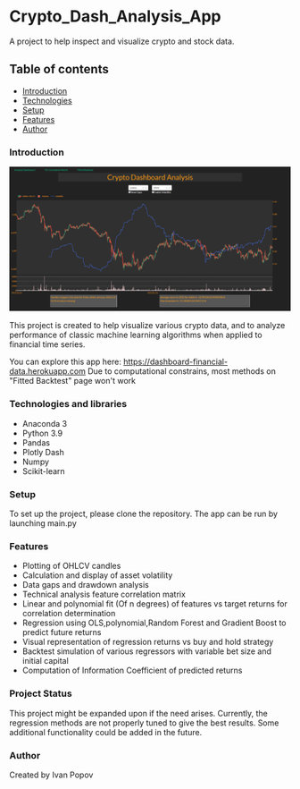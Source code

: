 # Crypto_Dash_Analysis_App

A project to help inspect and visualize crypto and stock data.

## Table of contents

* [Introduction](#Introduction)
* [Technologies](#Technologies)
* [Setup](#setup)
* [Features](#features)
* [Author](#Author)

### Introduction
![alt text](screenshots/screenshot.png "First app page")

This project is created to help visualize various crypto data, and to analyze performance of classic machine learning
algorithms when applied to financial time series.

You can explore this app here: https://dashboard-financial-data.herokuapp.com
Due to computational constrains, most methods on "Fitted Backtest" page won't work

### Technologies and libraries

* Anaconda 3
* Python 3.9
* Pandas
* Plotly Dash
* Numpy
* Scikit-learn


### Setup

To set up the project, please clone the repository.
The app can be run by launching main.py

### Features

* Plotting of OHLCV candles
* Calculation and display of asset volatility
* Data gaps and drawdown analysis
* Technical analysis feature correlation matrix
* Linear and polynomial fit (Of n degrees) of features vs target returns for correlation determination
* Regression using OLS,polynomial,Random Forest and Gradient Boost to predict future returns
* Visual representation of regression returns vs buy and hold strategy
* Backtest simulation of various regressors with variable bet size and initial capital
* Computation of Information Coefficient of predicted returns

### Project Status
This project might be expanded upon if the need arises.
Currently, the regression methods are not properly tuned to give the best results.
Some additional functionality could be added in the future.

### Author

Created by Ivan Popov

